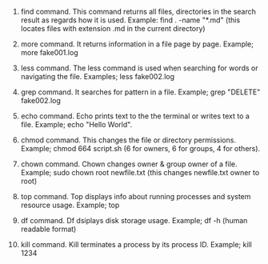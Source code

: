 1. find command. This command returns all files, directories in the search result as regards how it is used. Example: find . -name "*.md" (this locates files with extension .md in the current directory)

1. more command. It returns information in a file page by page. Example; more fake001.log

1. less command. The less command is used when searching for words or navigating the file. Examples; less fake002.log

1. grep command. It searches for pattern in a file. Example; grep "DELETE" fake002.log

1. echo command. Echo prints text to the the terminal or writes text to a file. Example; echo "Hello World".

1. chmod command. This changes the file or directory permissions. Example; chmod 664 script.sh (6 for owners, 6 for groups, 4 for others).

2. chown command. Chown changes owner & group owner of a file. Example; sudo chown root newfile.txt (this changes newfile.txt owner to root)

3. top command. Top displays info about running processes and system resource usage. Example; top

4. df command. Df dsiplays disk storage usage. Example; df -h (human readable format)

5. kill command. Kill terminates a process by its process ID. Example; kill 1234 
